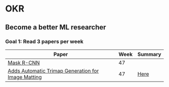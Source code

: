 # OKR

## Become a better ML researcher

### Goal 1: Read 3 papers per week

| Paper    | Week  | Summary |
|----------|-------|---------|
| [Mask R-CNN](https://arxiv.org/abs/1703.06870)  | 47 ||
| [Adds Automatic Trimap Generation for Image Matting](https://arxiv.org/abs/1707.00333) | 47  |[Here](https://github.com/sjosund/OKR/blob/master/paper_summaries/AutomaticTrimapGenerationForImageMatting.md)|

